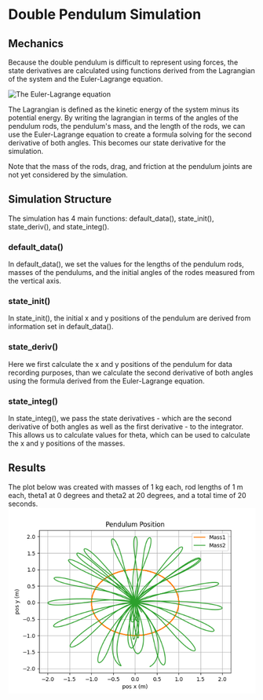 # Double Pendulum Simulation

## Mechanics

Because the double pendulum is difficult to represent using forces, the state derivatives 
are calculated using functions derived from the Lagrangian of the system and the Euler-Lagrange equation.

![The Euler-Lagrange equation](https://i.imgur.com/Bd2PtAF.png)

The Lagrangian is defined as the kinetic energy of the system minus its potential energy. By 
writing the lagrangian in terms of the angles of the pendulum rods, the pendulum's mass,
and the length of the rods, we can use the Euler-Lagrange equation to create a formula solving 
for the second derivative of both angles. This becomes our state derivative for the simulation.

Note that the mass of the rods, drag, and friction at the pendulum joints are not yet considered by the simulation.

## Simulation Structure

The simulation has 4 main functions: default_data(), state_init(), state_deriv(), and state_integ().

### default_data()

In default_data(), we set the values for the lengths of the pendulum rods, masses of the pendulums, 
and the initial angles of the rodes measured from the vertical axis. 

### state_init()

In state_init(), the initial x and y positions of the pendulum are derived from information set in 
default_data(). 

### state_deriv()

Here we first calculate the x and y positions of the pendulum for data recording purposes, than 
we calculate the second derivative of both angles using the formula derived from the Euler-Lagrange 
equation.

### state_integ()

In state_integ(), we pass the state derivatives - which are the second derivative of both angles 
as well as the first derivative - to the integrator. This allows us to calculate values for theta, 
which can be used to calculate the x and y positions of the masses. 

## Results 

The plot below was created with masses of 1 kg each, rod lengths of 1 m each, theta1 at 0 degrees
and theta2 at 20 degrees, and a total time of 20 seconds. 
![Plot of the x and y positions of both masses](https://github.com/ibsal/trick-double-pendulum/blob/main/scripts/Figure_1.png)
